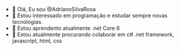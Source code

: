 - 👋 Olá, Eu sou @AdrianoSilvaRosa
- 👀 Estou interessado em programação e estudar sempre novas tecnologias.
- 🌱 Estou aprendento atualmente .net Core 6 
- 💞️ Estou atualmente procurando colaborar em c# .net framework, javascript, html, css


<!---
AdrianoSilvaRosa/AdrianoSilvaRosa is a ✨ special ✨ repository because its `README.md` (this file) appears on your GitHub profile.
You can click the Preview link to take a look at your changes.
--->
